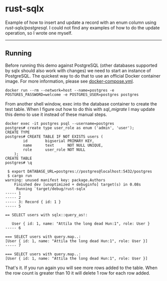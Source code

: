 # rust-sqlx
Example of how to insert and update a record with an enum column using _rust-sqlx/postgresql_. I could not find any examples of how to
do the update operation, so I wrote one myself.

***
## Running
Before running this demo against PostgreSQL (other databases supported by sqlx should also work
with changes) we need to start an instance of PostgreSQL.  The quickest way to do that to use an
official Docker container image. For more information, please see [docker-compose.yml](https://turreta.com/blog/2019/09/09/docker-compose-yml-for-mysql/).

```
docker run --rm --network=host --name=postgres -e POSTGRES_PASSWORD=welcome -e POSTGRES_USER=postgres postgres
```

From another shell window, exec into the database container to create the test table. When I figure out how to do this with _sql_migrate_ I may update this demo to use it instead of these manual steps.
```
docker exec -it postgres psql --username=postgres
postgres# create type user_role as enum ('admin', 'user');
CREATE TYPE
postgres# CREATE TABLE IF NOT EXISTS users (
        id        bigserial PRIMARY KEY,
        name      text      NOT NULL UNIQUE,
        role      user_role NOT NULL
    );
CREATE TABLE
postgres# \q
```

```
 $ export DATABASE_URL=postgres://postgres@localhost:5432/postgres
 $ cargo run
warning: unused manifest key: package.Authors
    Finished dev [unoptimized + debuginfo] target(s) in 0.08s
     Running `target/debug/rust-sqlx`
----- 1
----- 2
----- 3: Record { id: 1 }
----- 5

== SELECT users with sqlx::query_as!:

   User { id: 1, name: "Attila the long dead Hun:1", role: User }
----- 6

=== SELECT users with query.map..:
[User { id: 1, name: "Attila the long dead Hun:1", role: User }]
----- 7

=== SELECT users with query.map..:
[User { id: 1, name: "Attila the long dead Hun:1", role: User }]
```

That's it.  If you run again you will see more rows added to the table. When the row count is
greater than 10 it will delete 1 row for each row added.
